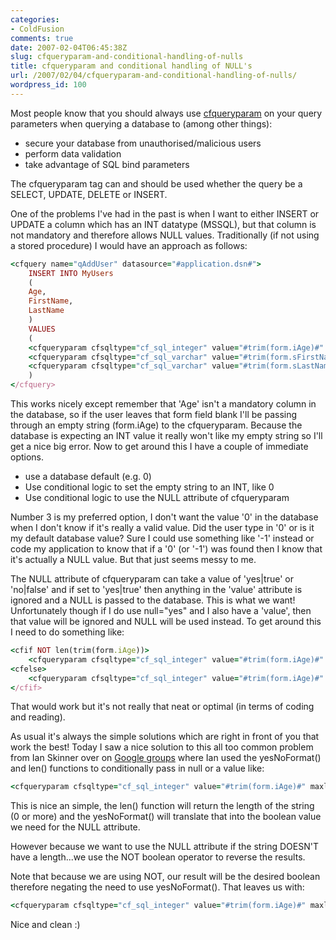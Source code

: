 ```yaml
---
categories:
- ColdFusion
comments: true
date: 2007-02-04T06:45:38Z
slug: cfqueryparam-and-conditional-handling-of-nulls
title: cfqueryparam and conditional handling of NULL's
url: /2007/02/04/cfqueryparam-and-conditional-handling-of-nulls/
wordpress_id: 100
---
```


Most people know that you should always use [cfqueryparam](http://livedocs.macromedia.com/coldfusion/6.1/htmldocs/tags-b20.htm) on your query parameters when querying a database to (among other things):
	
  * secure your database from unauthorised/malicious users
  * perform data validation
  * take advantage of SQL bind parameters

The cfqueryparam tag can and should be used whether the query be a SELECT, UPDATE, DELETE or INSERT.

One of the problems I've had in the past is when I want to either INSERT or UPDATE a column which has an INT datatype (MSSQL), but that column is not mandatory and therefore allows NULL values. Traditionally (if not using a stored procedure) I would have an approach as follows:

``` ruby
<cfquery name="qAddUser" datasource="#application.dsn#">
	INSERT INTO MyUsers
	(
	Age,
	FirstName,
	LastName
	)
	VALUES
	(
	<cfqueryparam cfsqltype="cf_sql_integer" value="#trim(form.iAge)#" maxlength="3" />,
	<cfqueryparam cfsqltype="cf_sql_varchar" value="#trim(form.sFirstName)#" maxlength="50" />,
	<cfqueryparam cfsqltype="cf_sql_varchar" value="#trim(form.sLastName)#" maxlength="50" />
	)
</cfquery>
```

This works nicely except remember that 'Age' isn't a mandatory column in the database, so if the user leaves that form field blank I'll be passing through an empty string (form.iAge) to the cfqueryparam. Because the database is expecting an INT value it really won't like my empty string so I'll get a nice big error. Now to get around this I have a couple of immediate options.
	
  * use a database default (e.g. 0)
  * Use conditional logic to set the empty string to an INT, like 0
  * Use conditional logic to use the NULL attribute of cfqueryparam

Number 3 is my preferred option, I don't want the value '0' in the database when I don't know if it's really a valid value. Did the user type in '0' or is it my default database value? Sure I could use something like '-1' instead or code my application to know that if a '0' (or '-1') was found then I know that it's actually a NULL value. But that just seems messy to me.

The NULL attribute of cfqueryparam can take a value of 'yes|true' or 'no|false' and if set to 'yes|true' then anything in the 'value' attribute is ignored and a NULL is passed to the database. This is what we want! Unfortunately though if I do use null="yes" and I also have a 'value', then that value will be ignored and NULL will be used instead. To get around this I need to do something like:

``` ruby
<cfif NOT len(trim(form.iAge))>
	<cfqueryparam cfsqltype="cf_sql_integer" value="#trim(form.iAge)#" maxlength="3" null="yes" />
<cfelse>
	<cfqueryparam cfsqltype="cf_sql_integer" value="#trim(form.iAge)#" maxlength="3" />
</cfif>
```

That would work but it's not really that neat or optimal (in terms of coding and reading). 

As usual it's always the simple solutions which are right in front of you that work the best! Today I saw a nice solution to this all too common problem from Ian Skinner over on [Google groups](http://groups.google.com/group/macromedia.coldfusion.cfml_general_discussion/topics) where Ian used the yesNoFormat() and len() functions to conditionally pass in null or a value like:

``` ruby
<cfqueryparam cfsqltype="cf_sql_integer" value="#trim(form.iAge)#" maxlength="3" null="#yesNoFormat(NOT len(trim(form.iAge)))#" />
```

This is nice an simple, the len() function will return the length of the string (0 or more) and the yesNoFormat() will translate that into the boolean value we need for the NULL attribute.

However because we want to use the NULL attribute if the string DOESN'T have a length...we use the NOT boolean operator to reverse the results.

Note that because we are using NOT, our result will be the desired boolean therefore negating the need to use yesNoFormat(). That leaves us with:

``` ruby
<cfqueryparam cfsqltype="cf_sql_integer" value="#trim(form.iAge)#" maxlength="3" null="#NOT len(trim(form.iAge))#" />
```

Nice and clean :)
